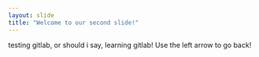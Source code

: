 ```yaml
---
layout: slide
title: "Welcome to our second slide!"
---
```

testing gitlab, or should i say, learning gitlab!
Use the left arrow to go back!
